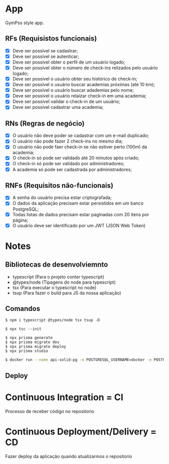 # App

GymPss style app.

## RFs (Requisistos funcionais)

- [x] Deve ser possível se cadastrar;
- [x] Deve ser possível se autenticar;
- [x] Deve ser possível obter o perfil de um usuário logado;
- [x] Deve ser possível obter o número de check-ins relizados pelo usuário logado;
- [x] Deve ser possível o usuário obter seu histórico de check-in;
- [x] Deve ser possível o usuário buscar academias próximas (até 10 km);
- [x] Deve ser possível o usuário buscar adademias pelo nome;
- [x] Deve ser possível o usuário relaizar check-in em uma academia;
- [x] Deve ser possível validar o check-in de um usuário;   
- [x] Deve ser possível cadastrar uma academia;

## RNs (Regras de negócio)

- [x] O usuário não deve poder se cadastrar com um e-mail duplicado;
- [x] O usuário não pode fazer 2 check-ins no mesmo dia;
- [X] O usuário não pode faer check-in se não estiver perto (100m) da academia;
- [x] O check-in só pode ser validado até 20 minutos após criado;
- [x] O check-in só pode ser validado por administradores;
- [x] A academia só pode ser cadastrada por administradores;

## RNFs (Requisitos não-funcionais)

- [x] A senha do usuário precisa estar criptografada;
- [x] O dados da aplicação precisam estar persistidos em um banco PostgreSQL;
- [x] Todas listas de dados precisam estar paginadas com 20 itens por página;
- [x] O usuário deve ser identificado por um JWT (JSON Web Token)

# Notes

## Bibliotecas de desenvolviemnto

- typescript (Para o projeto conter typescript)
- @types/node (Tipagens do node para typescript)
- tsx (Para executar o typescript no node)
- tsup (Para fazer o build para JS da nossa aplicação)

## Comandos

```
$ npm i typescript @types/node tsx tsup -D
```

```
$ npx tsc --init
```

```
$ npx prisma generate
$ npx prisma migrate dev
$ npx prisma migrate deploy
$ npx prisma studio
```

```sh
$ docker run --name api-solid-pg -e POSTGRESQL_USERNAME=docker -e POSTGRESQL_PASSWORD=docker -e POSTGRESQL_DATABASE=apisolid -p 5432:5432 bitnami/postgresql:latest
```

## Deploy

# Continuous Integration = CI

Processo de receber código no repositorio

# Continuous Deployment/Delivery = CD

Fazer deploy da aplicação quando atualizarmos o repositorio